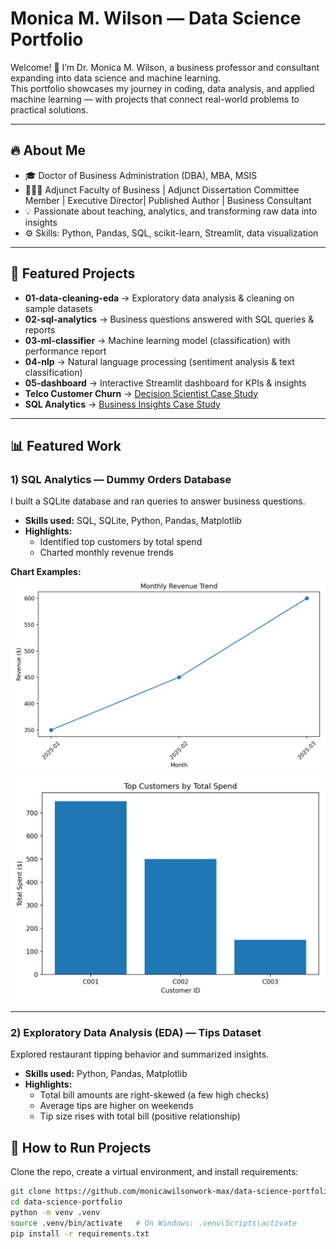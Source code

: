 # Monica M. Wilson — Data Science Portfolio

Welcome! 👋 I’m Dr. Monica M. Wilson, a business professor and consultant expanding into data science and machine learning.  
This portfolio showcases my journey in coding, data analysis, and applied machine learning — with projects that connect real-world problems to practical solutions.  

---

## 🔥 About Me
- 🎓 Doctor of Business Administration (DBA), MBA, MSIS  
- 👩🏽‍🏫 Adjunct Faculty of Business | Adjunct Dissertation Committee Member | Executive Director| Published Author | Business Consultant 
- 💡 Passionate about teaching, analytics, and transforming raw data into insights  
- ⚙️ Skills: Python, Pandas, SQL, scikit-learn, Streamlit, data visualization

---

## 📂 Featured Projects  
- **01-data-cleaning-eda** → Exploratory data analysis & cleaning on sample datasets  
- **02-sql-analytics** → Business questions answered with SQL queries & reports  
- **03-ml-classifier** → Machine learning model (classification) with performance report  
- **04-nlp** → Natural language processing (sentiment analysis & text classification)  
- **05-dashboard** → Interactive Streamlit dashboard for KPIs & insights  
- **Telco Customer Churn** → [Decision Scientist Case Study](01-data-cleaning-eda/telco-churn/README.md)  
- **SQL Analytics** → [Business Insights Case Study](02-sql-analytics/README.md)  



---
## 📊 Featured Work

### 1) SQL Analytics — Dummy Orders Database
I built a SQLite database and ran queries to answer business questions.

- **Skills used:** SQL, SQLite, Python, Pandas, Matplotlib
- **Highlights:**
  - Identified top customers by total spend
  - Charted monthly revenue trends

**Chart Examples:**  
![Monthly Revenue](02-sql-analytics/reports/monthly_revenue.png)  
![Top Customers](02-sql-analytics/reports/top_customers.png)

---

### 2) Exploratory Data Analysis (EDA) — Tips Dataset
Explored restaurant tipping behavior and summarized insights.

- **Skills used:** Python, Pandas, Matplotlib
- **Highlights:**
  - Total bill amounts are right-skewed (a few high checks)
  - Average tips are higher on weekends
  - Tip size rises with total bill (positive relationship)

<!-- Optional images below — add these if you saved EDA charts to 01-data-cleaning-eda/reports/ -->
<!--
![Total Bill Histogram](01-data-cleaning-eda/reports/total_bill_hist.png)
![Average Tips by Day](01-data-cleaning-eda/reports/avg_tip_day.png)
-->


## 🚀 How to Run Projects
Clone the repo, create a virtual environment, and install requirements:
```bash
git clone https://github.com/monicawilsonwork-max/data-science-portfolio.git
cd data-science-portfolio
python -m venv .venv
source .venv/bin/activate   # On Windows: .venv\Scripts\activate
pip install -r requirements.txt

